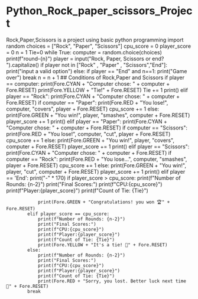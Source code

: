 # Python_Rock_paper_scissors_Project
Rock,Paper,Scissors is a project using basic python programming
import random
choices = ["Rock", "Paper", "Scissors"]
cpu_score = 0
player_score = 0
n = 1
Tie=0
while True:
    computer = random.choice(choices)
    print(f"round-{n}")
    player = input("Rock, Paper, Scissors or end? ").capitalize()
    if player not in ["Rock" , "Paper" , "Scissors","End"]:
        print("input a valid option")
    else:
        if player == "End" and n==1:
            print("Game over")
            break
        n = n + 1
        ## Conditions of Rock,Paper and Scissors
        if player == computer:
            print(Fore.CYAN + "Computer chose: " + computer + Fore.RESET)
            print(Fore.YELLOW + "Tie!" + Fore.RESET)
            Tie += 1
            print()
        elif player == "Rock":
            print(Fore.CYAN + "Computer chose: " + computer + Fore.RESET)
            if computer == "Paper":
                print(Fore.RED + "You lose!", computer, "covers", player + Fore.RESET)
                cpu_score += 1
            else:
                print(Fore.GREEN + "You win!", player, "smashes", computer + Fore.RESET)
                player_score += 1
            print()
        elif player == "Paper":
            print(Fore.CYAN + "Computer chose: " + computer + Fore.RESET)
            if computer == "Scissors":
                print(Fore.RED + "You lose!", computer, "cut", player + Fore.RESET)
                cpu_score += 1
            else:
                print(Fore.GREEN + "You win!", player, "covers", computer + Fore.RESET)
                player_score += 1
            print()
        elif player == "Scissors":
            print(Fore.CYAN + "Computer chose: " + computer + Fore.RESET)
            if computer == "Rock":
                print(Fore.RED + "You lose...", computer, "smashes", player + Fore.RESET)
                cpu_score += 1
            else:
                print(Fore.GREEN + "You win!", player, "cut", computer + Fore.RESET)
                player_score += 1
            print()
        elif player == 'End':
            print("-" * 170)
            if player_score > cpu_score:
                print(f"Number of Rounds: {n-2}")
                print("Final Scores:")
                print(f"CPU:{cpu_score}")
                print(f"Player:{player_score}")
                print(f"Count of Tie: {Tie}")

                print(Fore.GREEN + "Congratulations! you won 🏆" + Fore.RESET)
            elif player_score == cpu_score:
                print(f"Number of Rounds: {n-2}")
                print("Final Scores:")
                print(f"CPU:{cpu_score}")
                print(f"Player:{player_score}")
                print(f"Count of Tie: {Tie}")
                print(Fore.YELLOW + "It's a tie! 🤝" + Fore.RESET)
            else:
                print(f"Number of Rounds: {n-2}")
                print("Final Scores:")
                print(f"CPU:{cpu_score}")
                print(f"Player:{player_score}")
                print(f"Count of Tie: {Tie}")
                print(Fore.RED + "Sorry, you lost. Better luck next time 🤞" + Fore.RESET)
            break
